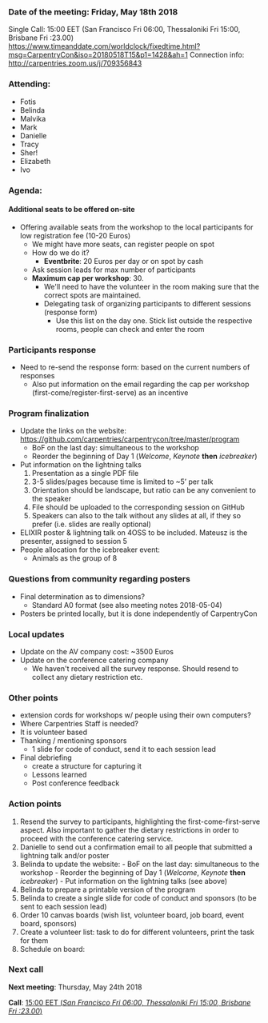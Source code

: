 ### Date of the meeting: Friday, May 18th 2018
Single Call:  15:00 EET (San Francisco Fri 06:00, Thessaloniki Fri 15:00, Brisbane Fri :23.00)
https://www.timeanddate.com/worldclock/fixedtime.html?msg=CarpentryCon&iso=20180518T15&p1=1428&ah=1
Connection info:  http://carpentries.zoom.us/j/709356843

### Attending:

- Fotis
- Belinda
- Malvika
- Mark
- Danielle
- Tracy
- Sher!
- Elizabeth
- Ivo

### Agenda:

#### Additional seats to be offered on-site
  - Offering available seats from the workshop to the local participants for low registration fee (10-20 Euros)
    - We might have more seats, can register people on spot
    - How do we do it?
      - **Eventbrite**: 20 Euros per day or on spot by cash    
    - Ask session leads for max number of participants
    - **Maximum cap per workshop**: 30.
      - We'll need to have the volunteer in the room making sure that the correct spots are maintained.
      - Delegating task of organizing participants to different sessions (response form)
        - Use this list on the day one. Stick list outside the respective rooms, people can check and enter the room

### Participants response
  - Need to re-send the response form: based on the current numbers of responses
    - Also put information on the email regarding the cap per workshop (first-come/register-first-serve) as an incentive


### Program finalization
  - Update the links on the website: https://github.com/carpentries/carpentrycon/tree/master/program
    - BoF on the last day: simultaneous to the workshop
    - Reorder the beginning of Day 1 (_Welcome_, _Keynote_ **then** _icebreaker_)
  - Put information on the lightning talks
      1. Presentation as a single PDF file
      2. 3-5 slides/pages because time is limited to ~5’ per talk
      3. Orientation should be landscape, but ratio can be any convenient to the speaker
      4. File should be uploaded to the corresponding session on GitHub
      5. Speakers can also to the talk without any slides at all, if they so prefer (i.e. slides are really optional)
  - ELIXIR poster & lightning talk on 4OSS to be included. Mateusz is the presenter, assigned to session 5    
  - People allocation for the icebreaker event:
    - Animals as the group of 8

### Questions from community regarding posters
  - Final determination as to dimensions?
    - Standard A0 format (see also meeting notes 2018-05-04)
  - Posters be printed locally, but it is done independently of CarpentryCon

### Local updates
  - Update on the AV company cost: ~3500 Euros
  - Update on the conference catering company
    - We haven't received all the survey response. Should resend to collect any dietary restriction etc.


### Other points
  - extension cords for workshops w/ people using their own computers?
  - Where Carpentries Staff is needed?
   - It is volunteer based
  - Thanking / mentioning sponsors
    - 1 slide for code of conduct, send it to each session lead
  - Final debriefing
    - create a structure for capturing it
    - Lessons learned
    - Post conference feedback


### Action points
  1. Resend the survey to participants, highlighting the first-come-first-serve aspect. Also important to gather the dietary restrictions in order to proceed with the conference catering service.
  2. Danielle to send out a confirmation email to all people that submitted a lightning talk and/or poster
  3. Belinda to update the website:
    - BoF on the last day: simultaneous to the workshop
    - Reorder the beginning of Day 1 (_Welcome_, _Keynote_ **then** _icebreaker_)
    - Put information on the lightning talks (see above)
  4. Belinda to prepare a printable version of the program
  5. Belinda to create a single slide for code of conduct and sponsors (to be sent to each session lead)
  6. Order 10 canvas boards (wish list, volunteer board, job board, event board, sponsors)
  7. Create a volunteer list: task to do for different volunteers, print the task for them
  8. Schedule on board:


### Next call

**Next meeting**: Thursday, May 24th 2018

**Call**:  [15:00 EET (_San Francisco Fri 06:00, Thessaloniki Fri 15:00, Brisbane Fri :23.00_)](https://www.timeanddate.com/worldclock/fixedtime.html?msg=CarpentryCon&iso=20180524T15&p1=1428&ah=1)
